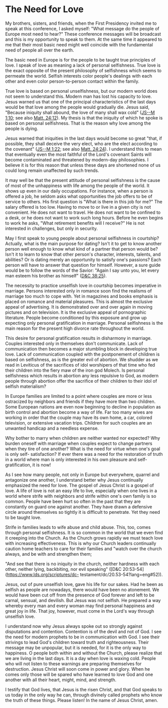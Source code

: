 # The Need for Love

My brothers, sisters, and friends, when the First Presidency invited me to
speak at this conference, I asked myself: "What message do the people of
Europe most need to hear?" These conference messages will be broadcast and
this is my opportunity to speak to them. At the same time it appeared to me
that their most basic need might well coincide with the fundamental need of
people all over the earth.

The basic need in Europe is for the people to be taught true principles of
love. I speak of love as meaning a lack of personal selfishness. True love is
the exact opposite of the present philosophy of selfishness which seems to
permeate the world. Selfish interests color people's dealings with each other
and even color person-to-person contact within the family.

True love is based on personal unselfishness, but our modern world does not
seem to understand this. Modern man has lost his capacity to love. Jesus
warned us that one of the principal characteristics of the last days would be
that love among the people would gradually die. Jesus said, "Because iniquity
shall abound, the love of many shall wax cold" ([JS--M
1:10](https://www.lds.org/scriptures/pgp/js-m/1.10?lang=eng#9); see also
[Matt. 24:12](https://www.lds.org/scriptures/nt/matt/24.12?lang=eng#11)). My
thesis is that the iniquity of which he spoke is based on personal
selfishness. That is the reason why love among the people is dying.

Jesus warned that iniquities in the last days would become so great "that, if
possible, they shall deceive the very elect, who are the elect according to
the covenant" ([JS--M
1:22](https://www.lds.org/scriptures/pgp/js-m/1.22?lang=eng#21); see also
[Matt. 24:24](https://www.lds.org/scriptures/nt/matt/24.24?lang=eng#23)). I
understand this to mean that eventually even the most faithful of the Lord's
covenant Saints will become contaminated and threatened by modern-day
philosophies. I believe it is for this reason that unless these days are
shortened none of us could long remain unaffected by such trends.

It may well be that the present attitude of personal selfishness is the cause
of most of the unhappiness with life among the people of the world. It shows
up even in our daily occupations. For instance, when a person is offered a
job, he seldom asks what opportunities the job offers to be of service to
others. His first question is "What is there in this job for me?" The salary
offered is too low. Having to move to or live in a given city is not
convenient. He does not want to travel. He does not want to be confined to a
desk, or he does not want to work such long hours. Before he even begins to
work he asks, "What retirement benefits will I receive?" He is not interested
in challenges, but only in security.

May I first speak to young people about personal selfishness in courtship?
Actually, what is the main purpose for dating? Isn't it to get to know another
person well enough to know what kind of a partner that person would be? Isn't
it to learn to know that other person's character, interests, talents, and
abilities? Or is dating merely an opportunity to satisfy one's passions? Each
person will have to answer that question for himself. However, a sure guide
would be to follow the words of the Savior: "Again I say unto you, let every
man esteem his brother as himself" ([D&amp;C
38:25](https://www.lds.org/scriptures/dc-testament/dc/38.25?lang=eng#24)).

The necessity to practice unselfish love in courtship becomes imperative in
marriage. Persons interested only in romance soon find the realisms of
marriage too much to cope with. Yet in magazines and books emphasis is placed
on romance and material pleasures. This is almost the exclusive appeal of
advertising. It is demonstrated over and over again in moving pictures and on
television. It is the exclusive appeal of pornographic literature. People
become conditioned by this exposure and grow up expecting only personal
gratification in marriage. Personal selfishness is the main reason for the
present high divorce rate throughout the world.

This desire for personal gratification results in disharmony in marriage.
Couples interested only in themselves don't communicate. Lack of communication
then becomes a major stumbling block in developing true love. Lack of
communication coupled with the postponement of children is based on
selfishness, as is the greater evil of abortion. We shudder as we read in
Leviticus of the sacrifices of idol worshipers of that time who fed their
children into the fiery maw of the iron god Molech. Is personal selfishness
which results in abortion any less repulsive to God, as modern people through
abortion offer the sacrifice of their children to their idol of selfish
materialism?

In Europe families are limited to a point where couples are more or less
ostracized by neighbors and friends if they have more than two children. Some
European nations are even now beginning to decline in population as birth
control and abortion become a way of life. Far too many wives are working in
order that the couple may have its own home, a car, colored television, or
extensive vacation trips. Children for such couples are an unwanted handicap
and a needless expense.

Why bother to marry when children are neither wanted nor expected? Why burden
oneself with marriage when couples expect to change partners when they tire of
one another? What is the need for virtue when one's goal is only self-
satisfaction? If ever there was a need for the restoration of truth in a world
where man is only interested in his own pleasure and self-gratification, it is
now!

As I see how many people, not only in Europe but everywhere, quarrel and
antagonize one another, I understand better why Jesus continually emphasized
the need for love. The gospel of Jesus Christ is a gospel of love. A life of
love is not an easy life to live, especially when one lives in a world where
strife with neighbors and strife within one's own family is so common. People
have been hurt so often in the past that they are constantly on guard one
against another. They have drawn a defensive circle around themselves so
tightly it is difficult to penetrate. Yet they need to be taught love.

Strife in families leads to wife abuse and child abuse. This, too, comes
through personal selfishness. It is so common in the world that we even find
it creeping into the Church. As the Church grows rapidly we must teach love
with increasing effectiveness. This is why our Church leaders continually
caution home teachers to care for their families and "watch over the church
always, and be with and strengthen them;

"And see that there is no iniquity in the church, neither hardness with each
other, neither lying, backbiting, nor evil speaking" ([D&amp;C
20:53-54](https://www.lds.org/scriptures/dc-
testament/dc/20.53-54?lang=eng#52)).

Jesus, out of pure unselfish love, gave his life for our sakes. Had he been as
selfish as people are nowadays, there would have been no atonement. We would
have been cut off from the presence of God forever and left to be carnal,
sensual, and devilish. But Jesus was not selfish. He prepared a way whereby
every man and every woman may find personal happiness and great joy in life.
That joy, however, must come in the Lord's way through unselfish love.

I understand now why Jesus always spoke out so strongly against disputations
and contention. Contention is of the devil and not of God. I see the need for
modern prophets to be in communication with God. I see their strivings to lead
God's children toward truth and righteousness. Their message may be unpopular,
but it is needed, for it is the only way to happiness. O people both within
and without the Church, please realize that we are living in the last days. It
is a day when love is waxing cold. People who will not listen to these
warnings are preparing themselves for destruction. Jesus Christ will soon come
in power and glory. When he comes only those will be spared who have learned
to love God and one another with all their heart, might, mind, and strength.

I testify that God lives, that Jesus is the risen Christ, and that God speaks
to us today in the only way he can, through divinely called prophets who know
the truth of these things. Please listen! In the name of Jesus Christ, amen.

